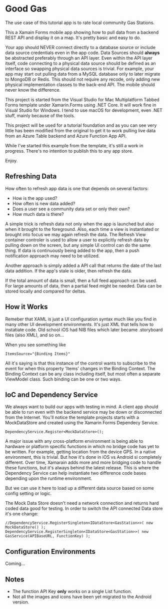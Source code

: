 # Good Gas

The use case of this tutorial app is to rate local community Gas Stations.

This a Xamain Forms mobile app showing how to pull data from a backend REST API and display it on a map.
It's pretty basic and easy to do.

Your app should NEVER connect directly to a database source or include data source credentials even in the app code. Data Sources should **always** be abstracted preferably through an API layer. Even within the API layer itself, code connecting to a physical data source should be defined as an interface so swapping physical data sources is trivial. For example, your app may start out pulling data from a MySQL database only to later migrate to MongoDB or Redis. This should not require any recode, only adding new physical implementation classes to the back-end API. The mobile should never know the difference.

This project is started from the Visual Studio for Mac Multiplatform Tabbed Forms template under Xamarin.Forms using .NET Core. It will work fine in Visual Studio for Windows. I tend to use macOS for development, even .NET stuff, mainly because of the tools.

This project will be used for a tutorial foundation and as you can see very little has been modified from the original to get it to work pulling live data from an Azure Table backend and Azure Function App API.

While I've started this example from the template, it's still a work in progress. There's no intention to publish this to any app store.

Enjoy.

## Refreshing Data

How often to refresh app data is one that depends on several factors:

* How is the app used?
* How often is new data added?
* Does a user see a community data set or only their own?
* How much data is there?

A simple trick is refresh data not only when the app is launched but also when it brought to the foreground. Also, each time a view is instantiated or brought into focus we may again refresh the data. The Refresh View container controler is used to allow a user to explicitly refresh data by pulling down on the screen, but any simple UI control can do the same thing. If data is continuously being added to the app, then a push notification approach may need to be utilized.

Another approach is simply added a API call that returns the date of the last data addition. If the app's stale is older, then refresh the data.

If the total amount of data is small, then a full feed approach can be used. For large amounts of data, then a partial feed might be needed. Data can be stored locally and compared for deltas.

## How it Works
Remeber that XAML is just a UI configuration syntax much like you find in many other UI development environments. It's just XML that tells how to instatiate code. Old school iOS had NIB files which later became .storyboard files (also XML), and so on...

When you see something like
```
ItemsSource="{Binding Items}"
```
All it's saying is that this instance of the control wants to subscribe to the event for when this property 'Items' changes in the Binding Context. The Binding Context can be any class including itself, but most often a separate ViewModel class. Such binding can be one or two ways.

## IoC and Dependency Service

We always want to build our apps with testing in mind. A client app should be able to run even with the backend service may be down or disconnected from the Internet. You'll notice the template projects starts with a MockDataStore and created using the Xamarin Forms Dependecy Service.

```
DependencyService.Register<MockDataStore>();
```

A major issue with any cross-platform environment is being able to hardware or platform specific functions in which no bridge code has yet to be written. For example, getting location from the device GPS. In a native environment, this is trivial. But how it's done in iOS vs Android si completely different. Over time, Xamarain adds more and more bridging code to handle these functions, but it's always behind the latest release. This is where the Dependency Service can help instantiate two difference code bases depending upon the runtime environment.

But we can use it here to load up a different data source based on some config setting or logic.

The Mock Data Store doesn't need a network connection and returns hard coded data good for testing. In order to switch the API connected Data store it's one change:

```
//DependencyService.RegisterSingleton<IDataStore<GasStation>>( new MockDataStore() );
DependencyService.RegisterSingleton<IDataStore<GasStation>>( new GasService(APIBaseURL, FunctionKey) );
```

## Configuration Environments

Coming...

## Notes

* The function API Key **only** works on a single List function.
* Not all the images and icons have been yet migrated to the Android version.